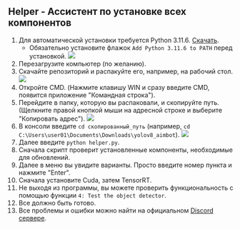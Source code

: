 ## Helper - Ассистент по установке всех компонентов
1. Для автоматической установки требуется Python 3.11.6. [Скачать](https://www.python.org/ftp/python/3.11.6/python-3.11.6-amd64.exe).
   - Обязательно установите флажок `Add Python 3.11.6 to PATH` перед установкой.
![](https://github.com/SunOner/yolov8_aimbot/blob/main/media/python_add_to_path.png)
2. Перезагрузите компьютер (по желанию).
3. Скачайте репозиторий и распакуйте его, например, на рабочий стол.
![](https://github.com/SunOner/yolov8_aimbot/blob/main/media/aimbot.png)
4. Откройте CMD. (Нажмите клавишу WIN и сразу введите CMD, появится приложение "Командная строка").
5. Перейдите в папку, которую вы распаковали, и скопируйте путь. (Щелкните правой кнопкой мыши на адресной строке и выберите "Копировать адрес").
![](https://github.com/SunOner/yolov8_aimbot/blob/main/media/copy_explorer_path.png)
6. В консоли введите `cd скопированный_путь` (например, `cd C:\Users\user01\Documents\Downloads\yolov8_aimbot`).
![](https://github.com/SunOner/yolov8_aimbot/blob/main/media/cmd_cd_path.png)
7. Далее введите `python helper.py`.
8. Сначала скрипт проверит установленные компоненты, необходимые для обновлений.
9. Далее в меню вы увидите варианты. Просто введите номер пункта и нажмите "Enter".
10. Сначала установите Cuda, затем TensorRT.
11. Не выходя из программы, вы можете проверить функциональность с помощью функции `4: Test the object detector`.
12. Все должно быть готово.
13. Все проблемы и ошибки можно найти на официальном [Discord сервере](https://discord.gg/sunone).